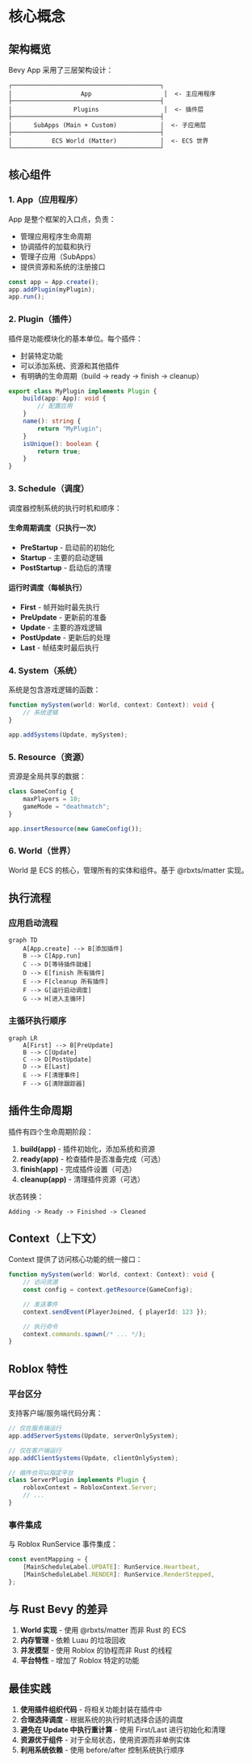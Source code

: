 # 核心概念

## 架构概览

Bevy App 采用了三层架构设计：

```
┌─────────────────────────────────────────┐
│                   App                    │  <- 主应用程序
├─────────────────────────────────────────┤
│                 Plugins                  │  <- 插件层
├─────────────────────────────────────────┤
│      SubApps (Main + Custom)            │  <- 子应用层
├─────────────────────────────────────────┤
│           ECS World (Matter)            │  <- ECS 世界
└─────────────────────────────────────────┘
```

## 核心组件

### 1. App（应用程序）

App 是整个框架的入口点，负责：
- 管理应用程序生命周期
- 协调插件的加载和执行
- 管理子应用（SubApps）
- 提供资源和系统的注册接口

```typescript
const app = App.create();
app.addPlugin(myPlugin);
app.run();
```

### 2. Plugin（插件）

插件是功能模块化的基本单位。每个插件：
- 封装特定功能
- 可以添加系统、资源和其他插件
- 有明确的生命周期（build → ready → finish → cleanup）

```typescript
export class MyPlugin implements Plugin {
    build(app: App): void {
        // 配置应用
    }
    name(): string {
        return "MyPlugin";
    }
    isUnique(): boolean {
        return true;
    }
}
```

### 3. Schedule（调度）

调度器控制系统的执行时机和顺序：

#### 生命周期调度（只执行一次）
- **PreStartup** - 启动前的初始化
- **Startup** - 主要的启动逻辑
- **PostStartup** - 启动后的清理

#### 运行时调度（每帧执行）
- **First** - 帧开始时最先执行
- **PreUpdate** - 更新前的准备
- **Update** - 主要的游戏逻辑
- **PostUpdate** - 更新后的处理
- **Last** - 帧结束时最后执行

### 4. System（系统）

系统是包含游戏逻辑的函数：

```typescript
function mySystem(world: World, context: Context): void {
    // 系统逻辑
}

app.addSystems(Update, mySystem);
```

### 5. Resource（资源）

资源是全局共享的数据：

```typescript
class GameConfig {
    maxPlayers = 10;
    gameMode = "deathmatch";
}

app.insertResource(new GameConfig());
```

### 6. World（世界）

World 是 ECS 的核心，管理所有的实体和组件。基于 @rbxts/matter 实现。

## 执行流程

### 应用启动流程

```mermaid
graph TD
    A[App.create] --> B[添加插件]
    B --> C[App.run]
    C --> D[等待插件就绪]
    D --> E[finish 所有插件]
    E --> F[cleanup 所有插件]
    F --> G[运行启动调度]
    G --> H[进入主循环]
```

### 主循环执行顺序

```mermaid
graph LR
    A[First] --> B[PreUpdate]
    B --> C[Update]
    C --> D[PostUpdate]
    D --> E[Last]
    E --> F[清理事件]
    F --> G[清除跟踪器]
```

## 插件生命周期

插件有四个生命周期阶段：

1. **build(app)** - 插件初始化，添加系统和资源
2. **ready(app)** - 检查插件是否准备完成（可选）
3. **finish(app)** - 完成插件设置（可选）
4. **cleanup(app)** - 清理插件资源（可选）

状态转换：
```
Adding -> Ready -> Finished -> Cleaned
```

## Context（上下文）

Context 提供了访问核心功能的统一接口：

```typescript
function mySystem(world: World, context: Context): void {
    // 访问资源
    const config = context.getResource(GameConfig);

    // 发送事件
    context.sendEvent(PlayerJoined, { playerId: 123 });

    // 执行命令
    context.commands.spawn(/* ... */);
}
```

## Roblox 特性

### 平台区分

支持客户端/服务端代码分离：

```typescript
// 仅在服务端运行
app.addServerSystems(Update, serverOnlySystem);

// 仅在客户端运行
app.addClientSystems(Update, clientOnlySystem);

// 插件也可以指定平台
class ServerPlugin implements Plugin {
    robloxContext = RobloxContext.Server;
    // ...
}
```

### 事件集成

与 Roblox RunService 事件集成：

```typescript
const eventMapping = {
    [MainScheduleLabel.UPDATE]: RunService.Heartbeat,
    [MainScheduleLabel.RENDER]: RunService.RenderStepped,
};
```

## 与 Rust Bevy 的差异

1. **World 实现** - 使用 @rbxts/matter 而非 Rust 的 ECS
2. **内存管理** - 依赖 Luau 的垃圾回收
3. **并发模型** - 使用 Roblox 的协程而非 Rust 的线程
4. **平台特性** - 增加了 Roblox 特定的功能

## 最佳实践

1. **使用插件组织代码** - 将相关功能封装在插件中
2. **合理选择调度** - 根据系统的执行时机选择合适的调度
3. **避免在 Update 中执行重计算** - 使用 First/Last 进行初始化和清理
4. **资源优于组件** - 对于全局状态，使用资源而非单例实体
5. **利用系统依赖** - 使用 before/after 控制系统执行顺序
